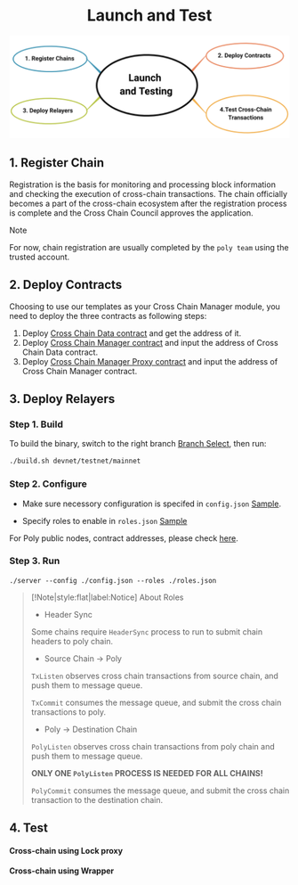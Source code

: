<h1 align="center">Launch and Test</h1>

<div align=center><img src="resources/launch_and_testing.png" alt=""/></div>

## 1. Register Chain
Registration is the basis for monitoring and processing block information and checking the execution of cross-chain transactions. The chain officially becomes a part of the cross-chain ecosystem after the registration process is complete and the Cross Chain Council approves the application.

> [!NOTE]
> For now, chain registration are usually completed by the `poly team` using the trusted account.


## 2. Deploy Contracts

Choosing to use our templates as your Cross Chain Manager module, you need to deploy the three contracts as following steps:
1. Deploy [Cross Chain Data contract](https://github.com/polynetwork/eth-contracts/blob/master/contracts/core/cross_chain_manager/data/EthCrossChainData.sol) and get the address of it.
2. Deploy [Cross Chain Manager contract](https://github.com/polynetwork/eth-contracts/blob/master/contracts/core/cross_chain_manager/logic/EthCrossChainManager.sol) and input the address of Cross Chain Data contract.
3. Deploy [Cross Chain Manager Proxy contract](https://github.com/polynetwork/eth-contracts/blob/master/contracts/core/cross_chain_manager/upgrade/EthCrossChainManagerProxy.sol) and input the address of Cross Chain Manager contract.

## 3. Deploy Relayers

### Step 1. Build

To build the binary, switch to the right branch [Branch Select](https://github.com/polynetwork/poly-relayer/blob/main/README.md#supported-chains), then run:


```bash
./build.sh devnet/testnet/mainnet
```


### Step 2. Configure

* Make sure necessory configuration is specifed in `config.json` [Sample](https://github.com/polynetwork/poly-relayer/blob/main/config.sample.json).

* Specify roles to enable in `roles.json` [Sample](https://github.com/polynetwork/poly-relayer/blob/main/roles.sample.json)

For Poly public nodes, contract addresses, please check [here](Core_Smart_Contract/Contract/MainNet.md).

### Step 3. Run


```
./server --config ./config.json --roles ./roles.json
```


> [!Note|style:flat|label:Notice]
> About Roles 
> * Header Sync
> 
> Some chains require `HeaderSync` process to run to submit chain headers to poly chain. 
> 
> * Source Chain -> Poly
> 
> `TxListen` observes cross chain transactions from source chain, and push them to message queue.
> 
> `TxCommit` consumes the message queue, and submit the cross chain transactions to poly.
> 
> * Poly -> Destination Chain
> 
> `PolyListen` observes cross chain transactions from poly chain and push them to message queue.
> 
> **ONLY ONE `PolyListen` PROCESS IS NEEDED FOR ALL CHAINS!**
> 
> `PolyCommit` consumes the message queue, and submit the cross chain transaction to the destination chain.


## 4. Test

#### Cross-chain using Lock proxy

#### Cross-chain using Wrapper

